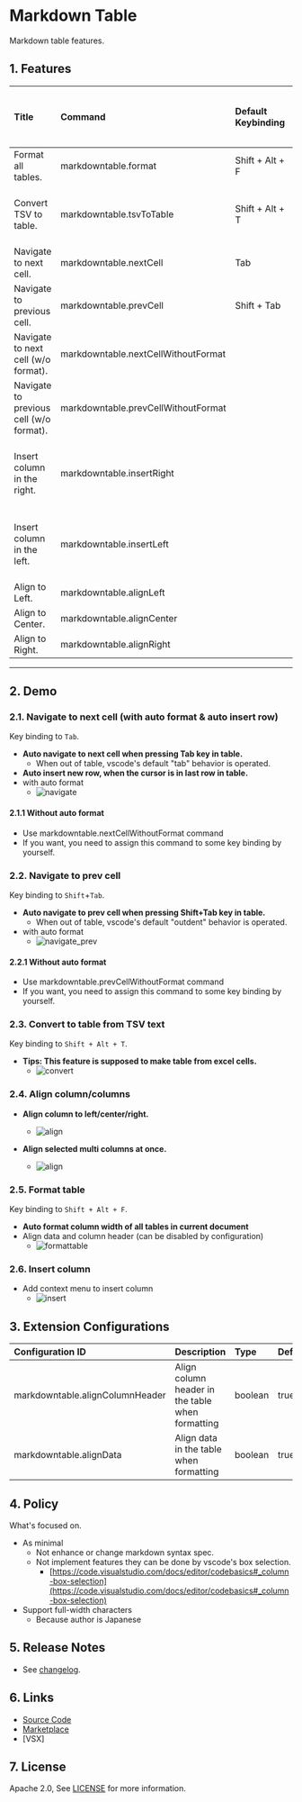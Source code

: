 # Markdown Table

Markdown table features.

## 1. Features

| Title                                   | Command                             | Default Keybinding | In the Editor Right Click Menu      |
| :-------------------------------------- | :---------------------------------- | :----------------- | :---------------------------------- |
| Format all tables.                      | markdowntable.format                | Shift + Alt + F    | Yes                                 |
| Convert TSV to table.                   | markdowntable.tsvToTable            | Shift + Alt + T    | Yes (only when selecting range)     |
| Navigate to next cell.                  | markdowntable.nextCell              | Tab                | No                                  |
| Navigate to previous cell.              | markdowntable.prevCell              | Shift + Tab        | No                                  |
| Navigate to next cell (w/o format).     | markdowntable.nextCellWithoutFormat |                    | No                                  |
| Navigate to previous cell (w/o format). | markdowntable.prevCellWithoutFormat |                    | No                                  |
| Insert column in the right.             | markdowntable.insertRight           |                    | Yes (only when not selecting range) |
| Insert column in the left.              | markdowntable.insertLeft            |                    | Yes (only when not selecting range) |
| Align to Left.                          | markdowntable.alignLeft             |                    | Yes                                 |
| Align to Center.                        | markdowntable.alignCenter           |                    | Yes                                 |
| Align to Right.                         | markdowntable.alignRight            |                    | Yes                                 |

---

## 2. Demo

### 2.1. Navigate to next cell (with auto format & auto insert row)

Key binding to `Tab`.

- **Auto navigate to next cell when pressing Tab key in table.**
    - When out of table, vscode's default "tab" behavior is operated.
- **Auto insert new row, when the cursor is in last row in table.**
- with auto format
    - ![navigate](images/navigate_next_cell.gif)

#### 2.1.1 Without auto format

- Use markdowntable.nextCellWithoutFormat command
- If you want, you need to assign this command to some key binding by yourself.

### 2.2. Navigate to prev cell

Key binding to `Shift`+`Tab`.

- **Auto navigate to prev cell when pressing Shift+Tab key in table.**
    - When out of table, vscode's default "outdent" behavior is operated.
- with auto format
    - ![navigate_prev](images/navigate_prev_cell.gif)

#### 2.2.1 Without auto format

- Use markdowntable.prevCellWithoutFormat command
- If you want, you need to assign this command to some key binding by yourself.

### 2.3. Convert to table from TSV text

Key binding to `Shift + Alt + T`.

- **Tips: This feature is supposed to make table from excel cells.**
    - ![convert](images/table_from_excel.gif)

### 2.4. Align column/columns

- **Align column to left/center/right.**
    - ![align](images/align_column.gif)

- **Align selected multi columns at once.**
    - ![align](images/align_columns_at_once.gif)

### 2.5. Format table

Key binding to `Shift + Alt + F`.

- **Auto format column width of all tables in current document**
- Align data and column header (can be disabled by configuration)
    - ![formattable](images/format_table.gif)

### 2.6. Insert column

- Add context menu to insert column
    - ![insert](images/insert.gif)

## 3. Extension Configurations

| Configuration ID                | Description                                      | Type    | Default |
| :------------------------------ | :----------------------------------------------- | :------ | :------ |
| markdowntable.alignColumnHeader | Align column header in the table when formatting | boolean | true    |
| markdowntable.alignData         | Align data in the table when formatting          | boolean | true    |

## 4. Policy

What's focused on.

- As minimal
    - Not enhance or change markdown syntax spec.
    - Not implement features they can be done by vscode's box selection.
        - [https://code.visualstudio.com/docs/editor/codebasics#_column-box-selection](https://code.visualstudio.com/docs/editor/codebasics#_column-box-selection)
- Support full-width characters
    - Because author is Japanese

## 5. Release Notes

- See [changelog](CHANGELOG.md).

## 6. Links

- [Source Code](https://github.com/takumisoft68/vscode-markdown-table)
- [Marketplace](https://marketplace.visualstudio.com/items?itemName=TakumiI.markdowntable)
- [VSX]

## 7. License

Apache 2.0, See [LICENSE](LICENSE) for more information.
